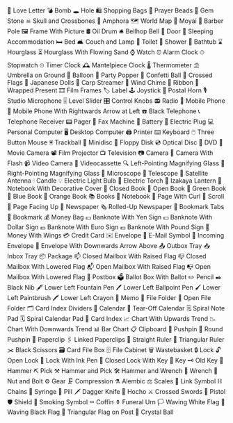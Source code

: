 💌 Love Letter
💣 Bomb
🕳 Hole
🛍 Shopping Bags
📿 Prayer Beads
💎 Gem Stone
☠ Skull and Crossbones
🏺 Amphora
🗺 World Map
🗿 Moyai
💈 Barber Pole
🖼 Frame With Picture
🛢 Oil Drum
🛎 Bellhop Bell
🚪 Door
🛌 Sleeping Accommodation
🛏 Bed
🛋 Couch and Lamp
🚽 Toilet
🚿 Shower
🛁 Bathtub
⌛ Hourglass
⏳ Hourglass With Flowing Sand
⌚ Watch
⏰ Alarm Clock
⏱ Stopwatch
⏲ Timer Clock
🕰 Mantelpiece Clock
🌡 Thermometer
⛱ Umbrella on Ground
🎈 Balloon
🎉 Party Popper
🎊 Confetti Ball
🎌 Crossed Flags
🎎 Japanese Dolls
🎏 Carp Streamer
🎐 Wind Chime
🎀 Ribbon
🎁 Wrapped Present
🎞 Film Frames
🏷 Label
🕹 Joystick
📯 Postal Horn
🎙 Studio Microphone
🎚 Level Slider
🎛 Control Knobs
📻 Radio
📱 Mobile Phone
📲 Mobile Phone With Rightwards Arrow at Left
☎️ Black Telephone
📞 Telephone Receiver
📟 Pager
📠 Fax Machine
🔋 Battery
🔌 Electric Plug
💻 Personal Computer
🖥 Desktop Computer
🖨 Printer
⌨ Keyboard
🖱 Three Button Mouse
🖲 Trackball
💽 Minidisc
💾 Floppy Disk
💿 Optical Disc
📀 DVD
🎥 Movie Camera
📽 Film Projector
📺 Television
📷 Camera
📸 Camera With Flash
📹 Video Camera
📼 Videocassette
🔍 Left-Pointing Magnifying Glass
🔎 Right-Pointing Magnifying Glass
🔬 Microscope
🔭 Telescope
📡 Satellite Antenna
🕯 Candle
💡 Electric Light Bulb
🔦 Electric Torch
🏮 Izakaya Lantern
📔 Notebook With Decorative Cover
📕 Closed Book
📖 Open Book
📗 Green Book
📘 Blue Book
📙 Orange Book
📚 Books
📓 Notebook
📃 Page With Curl
📜 Scroll
📄 Page Facing Up
📰 Newspaper
🗞 Rolled-Up Newspaper
📑 Bookmark Tabs
🔖 Bookmark
💰 Money Bag
💴 Banknote With Yen Sign
💵 Banknote With Dollar Sign
💶 Banknote With Euro Sign
💷 Banknote With Pound Sign
💸 Money With Wings
💳 Credit Card
✉️ Envelope
📧 E-Mail Symbol
📨 Incoming Envelope
📩 Envelope With Downwards Arrow Above
📤 Outbox Tray
📥 Inbox Tray
📦 Package
📫 Closed Mailbox With Raised Flag
📪 Closed Mailbox With Lowered Flag
📬 Open Mailbox With Raised Flag
📭 Open Mailbox With Lowered Flag
📮 Postbox
🗳 Ballot Box With Ballot
✏️ Pencil
✒️ Black Nib
🖋 Lower Left Fountain Pen
🖊 Lower Left Ballpoint Pen
🖌 Lower Left Paintbrush
🖍 Lower Left Crayon
📝 Memo
📁 File Folder
📂 Open File Folder
🗂 Card Index Dividers
📅 Calendar
📆 Tear-Off Calendar
🗒 Spiral Note Pad
🗓 Spiral Calendar Pad
📇 Card Index
📈 Chart With Upwards Trend
📉 Chart With Downwards Trend
📊 Bar Chart
📋 Clipboard
📌 Pushpin
📍 Round Pushpin
📎 Paperclip
🖇 Linked Paperclips
📏 Straight Ruler
📐 Triangular Ruler
✂️ Black Scissors
🗃 Card File Box
🗄 File Cabinet
🗑 Wastebasket
🔒 Lock
🔓 Open Lock
🔏 Lock With Ink Pen
🔐 Closed Lock With Key
🔑 Key
🗝 Old Key
🔨 Hammer
⛏ Pick
⚒ Hammer and Pick
🛠 Hammer and Wrench
🔧 Wrench
🔩 Nut and Bolt
⚙ Gear
🗜 Compression
⚗ Alembic
⚖ Scales
🔗 Link Symbol
⛓ Chains
💉 Syringe
💊 Pill
🗡 Dagger Knife
🔪 Hocho
⚔ Crossed Swords
🔫 Pistol
🛡 Shield
🚬 Smoking Symbol
⚰ Coffin
⚱ Funeral Urn
🏳 Waving White Flag
🏴 Waving Black Flag
🚩 Triangular Flag on Post
🔮 Crystal Ball